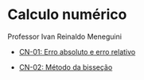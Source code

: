 # Calculo numérico

Professor Ivan Reinaldo Meneguini

+ [CN-01: Erro absoluto e erro relativo](https://github.com/Mat3usCod3/Calculo-Numerico/blob/main/exercicios/CN01_Mateus_Menezes_Carvalho_Erro_Relativo_Absoluto.ipynb)

+ [CN-02: Método da bisseção](https://github.com/Mat3usCod3/Calculo-Numerico/blob/main/exercicios/CN02-Mateus_Menezes_Carvalho.ipynb)
